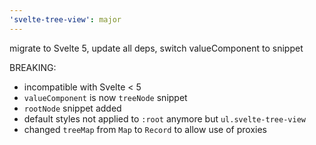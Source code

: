 ```yaml
---
'svelte-tree-view': major
---
```


migrate to Svelte 5, update all deps, switch valueComponent to snippet

BREAKING:

- incompatible with Svelte < 5
- `valueComponent` is now `treeNode` snippet
- `rootNode` snippet added
- default styles not applied to `:root` anymore but `ul.svelte-tree-view`
- changed `treeMap` from `Map` to `Record` to allow use of proxies
